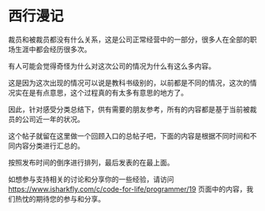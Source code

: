 # 西行漫记

裁员和被裁员都没有什么关系，这是公司正常经营中的一部分，很多人在全部的职场生涯中都会经历很多次。

有人可能会觉得奇怪为什么对这次公司的情况为什么有这么多内容。

这是因为这次出现的情况可以说是教科书级别的，以前都是不同的情况，这次的情况实在是有点意思，这个过程真的有太多有意思的地方了。

因此，针对感受分类总结下，供有需要的朋友参考，所有的内容都是基于当前被裁员的公司近一年的状况。

这个帖子就留在这里做一个回顾入口的总帖子吧，下面的内容是根据不同时间和不同内容分类进行汇总的。

按照发布时间的倒序进行排列，最后发表的在最上面。

如想参与支持相关的讨论和分享你的一些经验，请访问 https://www.isharkfly.com/c/code-for-life/programmer/19
页面中的内容，我们热忱的期待您的参与和分享。
